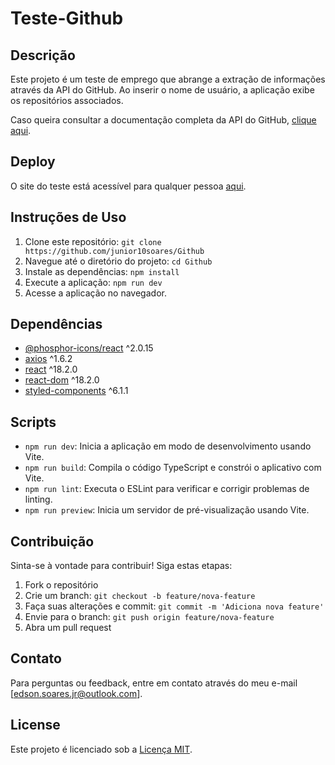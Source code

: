 # Teste-Github

## Descrição

Este projeto é um teste de emprego que abrange a extração de informações através da API do GitHub. Ao inserir o nome de usuário, a aplicação exibe os repositórios associados.

Caso queira consultar a documentação completa da API do GitHub, [clique aqui](https://docs.github.com/en/rest?apiVersion=2022-11-28).

## Deploy

O site do teste está acessível para qualquer pessoa [aqui](https://teste-github-alpha.vercel.app/).

## Instruções de Uso

1. Clone este repositório: `git clone https://github.com/junior10soares/Github`
2. Navegue até o diretório do projeto: `cd Github`
3. Instale as dependências: `npm install`
4. Execute a aplicação: `npm run dev`
5. Acesse a aplicação no navegador.

## Dependências

- [@phosphor-icons/react](https://www.npmjs.com/package/@phosphor-icons/react) ^2.0.15
- [axios](https://www.npmjs.com/package/axios) ^1.6.2
- [react](https://www.npmjs.com/package/react) ^18.2.0
- [react-dom](https://www.npmjs.com/package/react-dom) ^18.2.0
- [styled-components](https://www.npmjs.com/package/styled-components) ^6.1.1

## Scripts

- `npm run dev`: Inicia a aplicação em modo de desenvolvimento usando Vite.
- `npm run build`: Compila o código TypeScript e constrói o aplicativo com Vite.
- `npm run lint`: Executa o ESLint para verificar e corrigir problemas de linting.
- `npm run preview`: Inicia um servidor de pré-visualização usando Vite.

## Contribuição

Sinta-se à vontade para contribuir! Siga estas etapas:
1. Fork o repositório
2. Crie um branch: `git checkout -b feature/nova-feature`
3. Faça suas alterações e commit: `git commit -m 'Adiciona nova feature'`
4. Envie para o branch: `git push origin feature/nova-feature`
5. Abra um pull request

## Contato

Para perguntas ou feedback, entre em contato através do meu e-mail [edson.soares.jr@outlook.com].

## License

Este projeto é licenciado sob a [Licença MIT](LICENSE).
